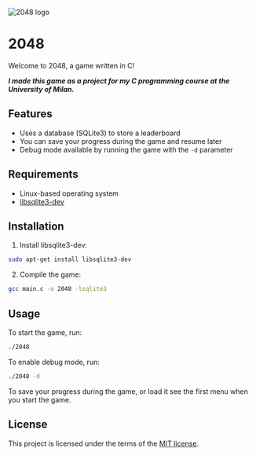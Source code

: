 ![2048 logo](https://upload.wikimedia.org/wikipedia/commons/8/8a/2048_logo.png)

# 2048

Welcome to 2048, a game written in C!

**_I made this game as a project for my C programming course at the University of Milan._**

## Features

- Uses a database (SQLite3) to store a leaderboard
- You can save your progress during the game and resume later
- Debug mode available by running the game with the `-d` parameter

## Requirements

- Linux-based operating system
- [libsqlite3-dev](https://www.sqlite.org/download.html)

## Installation

1. Install libsqlite3-dev:

```bash
sudo apt-get install libsqlite3-dev
```

2. Compile the game:

```bash
gcc main.c -o 2048 -lsqlite3
```

## Usage

To start the game, run:
    
```bash
./2048
```


To enable debug mode, run:

```bash
./2048 -d
```

To save your progress during the game, or load it see the first menu when you start the game.


## License

This project is licensed under the terms of the [MIT license](LICENSE).

